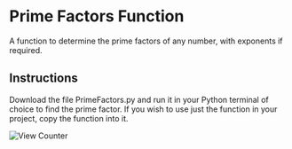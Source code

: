 # Prime Factors Function

A function to determine the prime factors of any number, with exponents if required.

## Instructions
Download the file PrimeFactors.py and run it in your Python terminal of choice to find the prime factor. If you wish to use just the function in your project, copy the function into it. 

![View Counter](https://view-counter.tobyhagan.com/?user=ShashCode2348/Prime-Factors-Function)
